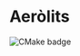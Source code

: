 # Aeròlits

![CMake badge](https://github.com/lyquid/Aerolits/actions/workflows/cmake.yml/badge.svg)
